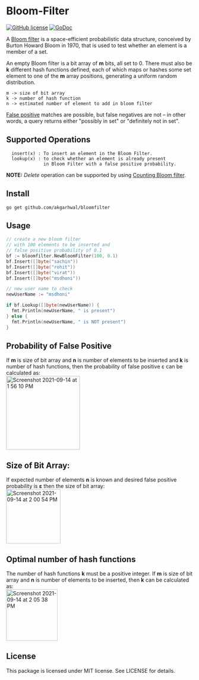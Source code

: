 # Bloom-Filter

[![GitHub license](https://img.shields.io/badge/license-MIT-blue.svg)](https://raw.githubusercontent.com/akgarhwal/BloomFilter/main/LICENSE)   [![GoDoc](https://godoc.org/github.com/akgarhwal/bloomfilter?status.svg)](https://pkg.go.dev/github.com/akgarhwal/bloomfilter)


A [Bloom filter](https://en.wikipedia.org/wiki/Bloom_filter) is a space-efficient probabilistic data structure, conceived by Burton Howard Bloom in 1970, that is used to test whether an element is a member of a set.

An empty Bloom filter is a bit array of <b>m</b> bits, all set to 0. There must also be <b>k</b> different hash functions defined, each of which maps or hashes some set element to one of the <b>m</b> array positions, generating a uniform random distribution.

```
m -> size of bit array
k -> number of hash function
n -> estimated number of element to add in bloom filter
```

[False positive](https://en.wikipedia.org/wiki/Type_I_and_type_II_errors) matches are possible, but false negatives are not – in other words, a query returns either "possibly in set" or "definitely not in set".


## Supported Operations
```
  insert(x) : To insert an element in the Bloom Filter.
  lookup(x) : to check whether an element is already present 
              in Bloom Filter with a false positive probability.
```
<b>NOTE:</b> <i>Delete</i> operation can be supported by using [Counting Bloom filter](https://en.wikipedia.org/wiki/Counting_Bloom_filter).

## Install

```
go get github.com/akgarhwal/bloomfilter
```

## Usage

```go
// create a new bloom filter 
// with 100 elements to be inserted and 
// false positive probability of 0.1
bf := bloomfilter.NewBloomFilter(100, 0.1)
bf.Insert([]byte("sachin"))
bf.Insert([]byte("rohit"))
bf.Insert([]byte("virat"))
bf.Insert([]byte("msdhoni"))

// new user name to check
newUserName := "msdhoni"

if bf.Lookup([]byte(newUserName)) {
  fmt.Println(newUserName, " is present")
} else {
  fmt.Println(newUserName, " is NOT present")
}
```

## Probability of False Positive
If <b>m</b> is size of bit array and <b>n</b> is number of elements to be inserted and <b>k</b> is number of hash functions, then the probability of false positive ε can be calculated as:<br/>
<img width="198" alt="Screenshot 2021-09-14 at 1 56 10 PM" src="https://user-images.githubusercontent.com/20686129/133223233-d695899c-fb09-4fd7-a725-3a4ce5071e07.png">

## Size of Bit Array:
If expected number of elements <b>n</b> is known and desired false positive probability is <b>ε</b> then the size of bit array:<br/> 
<img width="146" alt="Screenshot 2021-09-14 at 2 00 54 PM" src="https://user-images.githubusercontent.com/20686129/133223870-a8128bab-6ec1-4162-9099-2155420fe47f.png">

## Optimal number of hash functions
The number of hash functions <b>k</b> must be a positive integer. If <b>m</b> is size of bit array and <b>n</b> is number of elements to be inserted, then <b>k</b> can be calculated as:<br>
<img width="138" alt="Screenshot 2021-09-14 at 2 05 38 PM" src="https://user-images.githubusercontent.com/20686129/133224561-82cb32c3-9382-40df-a96c-56d7b4a6e753.png">



## License
This package is licensed under MIT license. See LICENSE for details.
